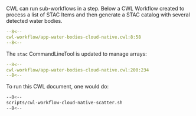 CWL can run sub-workflows in a step. Below a CWL Workflow created to process a list of STAC Items and then generate a STAC catalog with several detected water bodies.

```yaml linenums="1" hl_lines="18-21 33-43"
--8<--
cwl-workflow/app-water-bodies-cloud-native.cwl:8:58
--8<--
```

The `stac` CommandLineTool is updated to manage arrays:

```yaml linenums="200" hl_lines="19-23 25-29"
--8<--
cwl-workflow/app-water-bodies-cloud-native.cwl:200:234
--8<--
```

To run this CWL document, one would do:

```bash
--8<--
scripts/cwl-workflow-cloud-native-scatter.sh
--8<--
```
